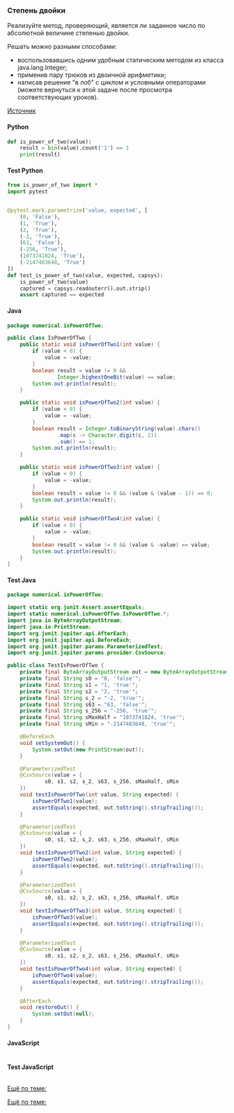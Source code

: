 ### Степень двойки

Реализуйте метод, проверяющий, является ли заданное число по абсолютной величине степенью двойки.

Решать можно разными способами:
* воспользовавшись одним удобным статическим методом из класса java.lang.Integer;
* применив пару трюков из двоичной арифметики;
* написав решение "в лоб" с циклом и условными операторами (можете вернуться к этой задаче после просмотра соответствующих уроков).

[Источник](https://stepik.org/lesson/12760/step/9?thread=solutions&unit=3108)

<!-- tabs: start -->
#### **Python**

```python
def is_power_of_two(value):
    result = bin(value).count('1') == 1
    print(result)
```
#### **Test Python**

```python
from is_power_of_two import *
import pytest


@pytest.mark.parametrize('value, expected', [
    (0, 'False'),
    (1, 'True'),
    (2, 'True'),
    (-2, 'True'),
    (63, 'False'),
    (-256, 'True'),
    (1073741824, 'True'),
    (-2147483648, 'True')
])
def test_is_power_of_two(value, expected, capsys):
    is_power_of_two(value)
    captured = capsys.readouterr().out.strip()
    assert captured == expected
```

#### **Java**

```java
package numerical.isPowerOfTwo;

public class IsPowerOfTwo {
    public static void isPowerOfTwo1(int value) {
        if (value < 0) {
            value = -value;
        }
        boolean result = value != 0 &&
                Integer.highestOneBit(value) == value;
        System.out.println(result);
    }

    public static void isPowerOfTwo2(int value) {
        if (value < 0) {
            value = -value;
        }
        boolean result = Integer.toBinaryString(value).chars()
                .map(c -> Character.digit(c, 2))
                .sum() == 1;
        System.out.println(result);
    }

    public static void isPowerOfTwo3(int value) {
        if (value < 0) {
            value = -value;
        }
        boolean result = value != 0 && (value & (value - 1)) == 0;
        System.out.println(result);
    }

    public static void isPowerOfTwo4(int value) {
        if (value < 0) {
            value = -value;
        }
        boolean result = value != 0 && (value & -value) == value;
        System.out.println(result);
    }
}
```
#### **Test Java**

```java
package numerical.isPowerOfTwo;

import static org.junit.Assert.assertEquals;
import static numerical.isPowerOfTwo.IsPowerOfTwo.*;
import java.io.ByteArrayOutputStream;
import java.io.PrintStream;
import org.junit.jupiter.api.AfterEach;
import org.junit.jupiter.api.BeforeEach;
import org.junit.jupiter.params.ParameterizedTest;
import org.junit.jupiter.params.provider.CsvSource;

public class TestIsPowerOfTwo {
    private final ByteArrayOutputStream out = new ByteArrayOutputStream();
    private final String s0 = "0, 'false'";
    private final String s1 = "1, 'true'";
    private final String s2 = "2, 'true'";
    private final String s_2 = "-2, 'true'";
    private final String s63 = "63, 'false'";
    private final String s_256 = "-256, 'true'";
    private final String sMaxHalf = "1073741824, 'true'";
    private final String sMin = "-2147483648, 'true'";

    @BeforeEach
    void setSystemOut() {
        System.setOut(new PrintStream(out));
    }

    @ParameterizedTest
    @CsvSource(value = {
            s0, s1, s2, s_2, s63, s_256, sMaxHalf, sMin
    })
    void testIsPowerOfTwo(int value, String expected) {
        isPowerOfTwo1(value);
        assertEquals(expected, out.toString().stripTrailing());
    }

    @ParameterizedTest
    @CsvSource(value = {
            s0, s1, s2, s_2, s63, s_256, sMaxHalf, sMin
    })
    void testIsPowerOfTwo2(int value, String expected) {
        isPowerOfTwo2(value);
        assertEquals(expected, out.toString().stripTrailing());
    }

    @ParameterizedTest
    @CsvSource(value = {
            s0, s1, s2, s_2, s63, s_256, sMaxHalf, sMin
    })
    void testIsPowerOfTwo3(int value, String expected) {
        isPowerOfTwo3(value);
        assertEquals(expected, out.toString().stripTrailing());
    }

    @ParameterizedTest
    @CsvSource(value = {
            s0, s1, s2, s_2, s63, s_256, sMaxHalf, sMin
    })
    void testIsPowerOfTwo4(int value, String expected) {
        isPowerOfTwo4(value);
        assertEquals(expected, out.toString().stripTrailing());
    }

    @AfterEach
    void restoreOut() {
        System.setOut(null);
    }
}
```

#### **JavaScript**

```javascript

```
#### **Test JavaScript**

```javascript

```
<!-- tabs: end -->

[Ещё по теме:](https://fmsha-programming.github.io/seminars/2021-10-12/synopsis.html)

[Ещё по теме:](https://dzen.ru/a/XvREU2I0ajHKWImm)

